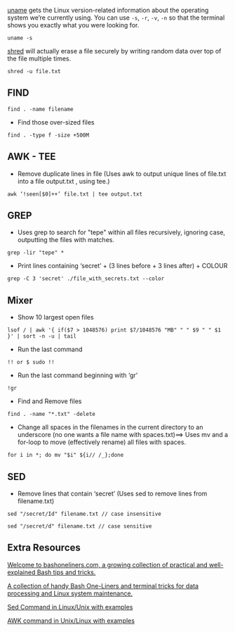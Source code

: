[uname](https://man7.org/linux/man-pages/man1/uname.1.html) gets the Linux version-related information about the operating system we’re currently using. You can use `-s`, `-r`, `-v`, `-n` so that the terminal shows you exactly what you were looking for.

```
uname -s
```

[shred](https://man7.org/linux/man-pages/man1/shred.1.html) will actually erase a file securely by writing random data over top of the file multiple times.

```
shred -u file.txt 
```

## FIND

```
find . -name filename
```
* Find those over-sized files

```
find . -type f -size +500M
```

## AWK - TEE

* Remove duplicate lines in file (Uses awk to output unique lines of file.txt into a file output.txt , using tee.)

```
awk ‘!seen[$0]++’ file.txt | tee output.txt
```

## GREP

* Uses grep to search for "tepe" within all files recursively, ignoring case, outputting the files with matches.

```
grep -lir "tepe" *
```
* Print lines containing ‘secret’ + (3 lines before + 3 lines after) + COLOUR

```
grep -C 3 'secret' ./file_with_secrets.txt --color
```

## Mixer

* Show 10 largest open files
```
lsof / | awk '{ if($7 > 1048576) print $7/1048576 "MB" " " $9 " " $1 }' | sort -n -u | tail
```
* Run the last command
```
!! or $ sudo !!
```
* Run the last command beginning with ‘gr’

```
!gr
```

* Find and Remove files

```
find . -name "*.txt" -delete
```

* Change all spaces in the filenames in the current directory to an underscore (no one wants a file name with spaces.txt)==> Uses mv and a for-loop to move (effectively rename) all files with spaces.

```
for i in *; do mv "$i" ${i// /_};done
```


## SED
* Remove lines that contain ‘secret’ (Uses sed to remove lines from filename.txt)
```
sed "/secret/Id" filename.txt // case insensitive
```
```
sed "/secret/d" filename.txt // case sensitive
```


## Extra Resources 

[Welcome to bashoneliners.com, a growing collection of practical and well-explained Bash tips and tricks.](http://www.bashoneliners.com/oneliners/popular/)

[A collection of handy Bash One-Liners and terminal tricks for data processing and Linux system maintenance.](https://onceupon.github.io/Bash-Oneliner/)

[Sed Command in Linux/Unix with examples](https://www.geeksforgeeks.org/sed-command-in-linux-unix-with-examples/)

[AWK command in Unix/Linux with examples](https://www.geeksforgeeks.org/awk-command-unixlinux-examples/)